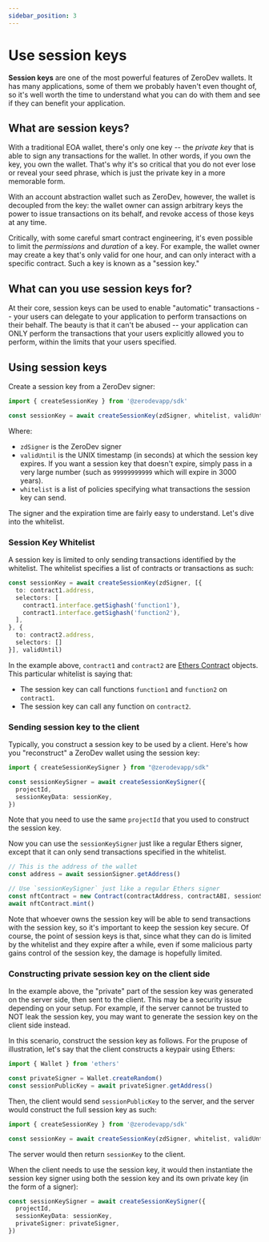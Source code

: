 ```yaml
---
sidebar_position: 3
---
```


# Use session keys

**Session keys** are one of the most powerful features of ZeroDev wallets.  It has many applications, some of them we probably haven't even thought of, so it's well worth the time to understand what you can do with them and see if they can benefit your application.

## What are session keys?

With a traditional EOA wallet, there's only one key -- the *private key* that is able to sign any transactions for the wallet.  In other words, if you own the key, you own the wallet.  That's why it's so critical that you do not ever lose or reveal your seed phrase, which is just the private key in a more memorable form.

With an account abstraction wallet such as ZeroDev, however, the wallet is decoupled from the key: the wallet owner can assign arbitrary keys the power to issue transactions on its behalf, and revoke access of those keys at any time.

Critically, with some careful smart contract engineering, it's even possible to limit the *permissions* and *duration* of a key.  For example, the wallet owner may create a key that's only valid for one hour, and can only interact with a specific contract.  Such a key is known as a "session key."

## What can you use session keys for?

At their core, session keys can be used to enable "automatic" transactions -- your users can delegate to your application to perform transactions on their behalf.  The beauty is that it can't be abused -- your application can ONLY perform the transactions that your users explicitly allowed you to perform, within the limits that your users specified.

## Using session keys

Create a session key from a ZeroDev signer:

```typescript
import { createSessionKey } from '@zerodevapp/sdk'

const sessionKey = await createSessionKey(zdSigner, whitelist, validUntil)
```

Where:

- `zdSigner` is the ZeroDev signer
- `validUntil` is the UNIX timestamp (in seconds) at which the session key expires.  If you want a session key that doesn't expire, simply pass in a very large number (such as `99999999999` which will expire in 3000 years).
- `whitelist` is a list of policies specifying what transactions the session key can send.

The signer and the expiration time are fairly easy to understand.  Let's dive into the whitelist.

### Session Key Whitelist

A session key is limited to only sending transactions identified by the whitelist.  The whitelist specifies a list of contracts or transactions as such:

```typescript
const sessionKey = await createSessionKey(zdSigner, [{
  to: contract1.address,
  selectors: [
    contract1.interface.getSighash('function1'),
    contract1.interface.getSighash('function2'),
  ],
}, {
  to: contract2.address,
  selectors: []
}], validUntil)
```

In the example above, `contract1` and `contract2` are [Ethers Contract](https://docs.ethers.org/v5/api/contract/contract/) objects.  This particular whitelist is saying that:

- The session key can call functions `function1` and `function2` on `contract1`.
- The session key can call any function on `contract2`.

### Sending session key to the client

Typically, you construct a session key to be used by a client.  Here's how you "reconstruct" a ZeroDev wallet using the session key:

```typescript
import { createSessionKeySigner } from "@zerodevapp/sdk"

const sessionKeySigner = await createSessionKeySigner({
  projectId,
  sessionKeyData: sessionKey,
})
```

Note that you need to use the same `projectId` that you used to construct the session key.

Now you can use the `sessionKeySigner` just like a regular Ethers signer, except that it can only send transactions specified in the whitelist.

```typescript
// This is the address of the wallet
const address = await sessionSigner.getAddress()

// Use `sessionKeySigner` just like a regular Ethers signer
const nftContract = new Contract(contractAddress, contractABI, sessionSigner)
await nftContract.mint()
```

Note that whoever owns the session key will be able to send transactions with the session key, so it's important to keep the session key secure.  Of course, the point of session keys is that, since what they can do is limited by the whitelist and they expire after a while, even if some malicious party gains control of the session key, the damage is hopefully limited.

### Constructing private session key on the client side

In the example above, the "private" part of the session key was generated on the server side, then sent to the client.  This may be a security issue depending on your setup.  For example, if the server cannot be trusted to NOT leak the session key, you may want to generate the session key on the client side instead.

In this scenario, construct the session key as follows.  For the prupose of illustration, let's say that the client constructs a keypair using Ethers:

```typescript
import { Wallet } from 'ethers'

const privateSigner = Wallet.createRandom()
const sessionPublicKey = await privateSigner.getAddress()
```

Then, the client would send `sessionPublicKey` to the server, and the server would construct the full session key as such:

```typescript
import { createSessionKey } from '@zerodevapp/sdk'

const sessionKey = await createSessionKey(zdSigner, whitelist, validUntil, sessionPublicKey)
```

The server would then return `sessionKey` to the client.

When the client needs to use the session key, it would then instantiate the session key signer using both the session key and its own private key (in the form of a signer):

```typescript
const sessionKeySigner = await createSessionKeySigner({
  projectId,
  sessionKeyData: sessionKey,
  privateSigner: privateSigner,
})
```